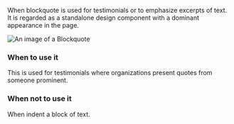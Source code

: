 When blockquote is used for testimonials or to emphasize excerpts of text. It is regarded as a standalone design component with a dominant appearance in the page.

![An image of a Blockquote](https://inno-ecl.s3.amazonaws.com/media/images/EC/Blockquote/Blockquote_996-1140px.svg)

### When to use it

This is used for testimonials where organizations present quotes from someone prominent.

### When not to use it

When indent a block of text.
